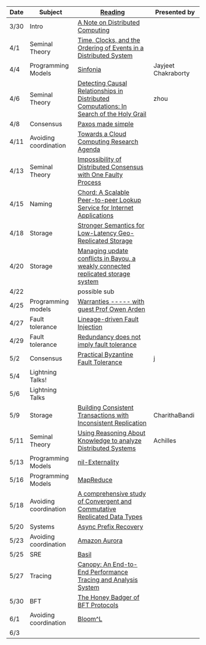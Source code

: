 |Date|Subject|<a href="Link">Reading</a>|Presented by|
|------------|-------------|-------------|------------|
|3/30|Intro|<a href="http://citeseerx.ist.psu.edu/viewdoc/summary?doi=10.1.1.41.7628">A Note on Distributed Computing</a>||
|4/1|Seminal Theory|<a href="http://amturing.acm.org/p558-lamport.pdf">Time, Clocks, and the Ordering of Events in a Distributed System</a>||
|4/4|Programming Models|<a href="http://www.sosp2007.org/papers/sosp064-aguilera.pdf">Sinfonia</a>|Jayjeet Chakraborty|
|4/6|Seminal Theory|<a href="https://www.vs.inf.ethz.ch/publ/papers/holygrail.pdf">Detecting Causal Relationships in Distributed Computations: In Search of the Holy Grail</a>|zhou|
|4/8|Consensus|<a href="http://research.microsoft.com/en-us/um/people/lamport/pubs/paxos-simple.pdf">Paxos made simple </a>||
|4/11|Avoiding coordination|<a href="https://www.cs.purdue.edu/homes/bb/cs590/handouts/Cornell.pdf">Towards a Cloud Computing Research Agenda</a>||
|4/13|Seminal Theory|<a href="https://groups.csail.mit.edu/tds/papers/Lynch/jacm85.pdf">Impossibility of Distributed Consensus with One Faulty Process</a>||
|4/15|Naming|<a href="https://pdos.csail.mit.edu/papers/chord:sigcomm01/chord_sigcomm.pdf">Chord: A Scalable Peer-to-peer Lookup Service for Internet Applications</a>||
|4/18|Storage|<a href="http://www.cs.princeton.edu/~wlloyd/papers/eiger-nsdi13.pdf">Stronger Semantics for Low-Latency Geo-Replicated Storage</a>||
|4/20|Storage|<a href="http://zoo.cs.yale.edu/classes/cs422/2013/bib/terry95managing.pdf">Managing update conflicts in Bayou, a weakly connected replicated storage system</a>||
|4/22||possible sub|
|4/25|Programming models|<a href="https://www.cs.cornell.edu/andru/papers/warranties/nsdi14.pdf">Warranties ----- with guest Prof Owen Arden|
|4/27|Fault tolerance|<a href="https://people.ucsc.edu/~palvaro/molly.pdf">Lineage-driven Fault Injection</a>||
|4/29|Fault tolerance|<a href="https://www.usenix.org/system/files/conference/fast17/fast17-ganesan.pdf">Redundancy does not imply fault tolerance</a>|
|5/2|Consensus|<a href="http://pmg.csail.mit.edu/papers/osdi99.pdf">Practical Byzantine Fault Tolerance</a>|j|
|5/4|Lightning Talks!||
|5/6| Lightning Talks||
|5/9|Storage|<a href="https://syslab.cs.washington.edu/papers/tapir-tr14.pdf">Building Consistent Transactions with Inconsistent Replication</a>|CharithaBandi|
|5/11|Seminal Theory|<a href="https://www.cs.cornell.edu/home/halpern/papers/UsingRAK.pdf">Using Reasoning About Knowledge to analyze Distributed Systems</a>|Achilles|
|5/13|Programming Models|<a href="https://pages.cs.wisc.edu/~ag/pdf/nilext.pdf">nil-Externality</a>||
|5/16|Programming Models|<a href="http://static.googleusercontent.com/media/research.google.com/en//archive/mapreduce-osdi04.pdf">MapReduce</a>||
|5/18|Avoiding coordination|<a href="http://hal.upmc.fr/inria-00555588/document">A comprehensive study of Convergent and Commutative Replicated Data Types</a>||
|5/20|Systems|<a href="https://tli2.github.io/assets/pdf/dpr-sigmod2021.pdf">Async Prefix Recovery</a>||
|5/23|Avoiding coordination|<a href="https://dl.acm.org/citation.cfm?id=3183713.3196937">Amazon Aurora</a>||
|5/25|SRE|<a href="https://nacrooks.github.io/bibliography/publications/2021-sosp-basil.pdf">Basil</a>||
|5/27|Tracing|<a href="https://research.fb.com/publications/canopy-end-to-end-performance-tracing-at-scale/">Canopy: An End-to-End Performance Tracing and Analysis System</a>||
|5/30|BFT|<a href="https://eprint.iacr.org/2016/199.pdf">The Honey Badger of BFT Protocols</a>||
|6/1|Avoiding coordination|<a href="http://www.neilconway.org/docs/socc2012_bloom_lattices.pdf">Bloom^L</a>||
6/3||<a href=""></a>||
